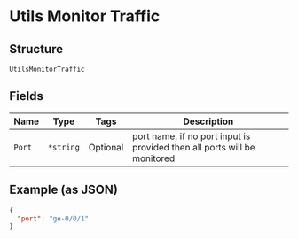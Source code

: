 
# Utils Monitor Traffic

## Structure

`UtilsMonitorTraffic`

## Fields

| Name | Type | Tags | Description |
|  --- | --- | --- | --- |
| `Port` | `*string` | Optional | port name, if no port input is provided then all ports will be monitored |

## Example (as JSON)

```json
{
  "port": "ge-0/0/1"
}
```

